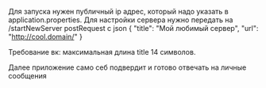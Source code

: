 Для запуска нужен публичный ip адрес, который надо указать в application.properties.
Для настройки сервера нужно передать на /startNewServer postRequest с json
{
  "title": "Мой любимый сервер", "url": "http://cool.domain/"
}

Требование вк: максимальная длина title 14 символов.

Далее приложение само себ подвердит и готово отвечать на личные сообщения
